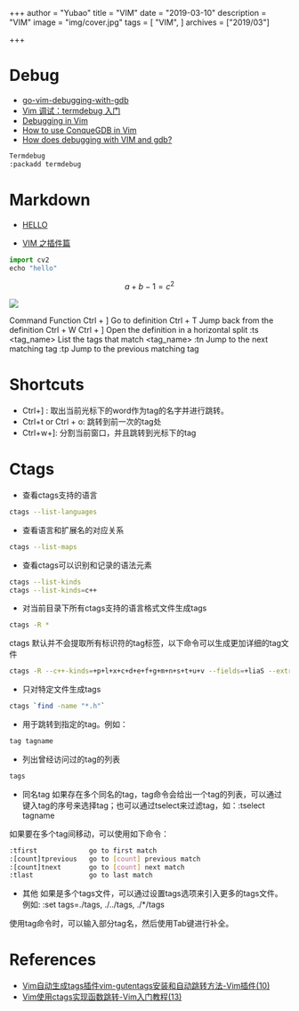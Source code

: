 +++
author = "Yubao"
title = "VIM"
date = "2019-03-10"
description = "VIM"
image = "img/cover.jpg"
tags = [
"VIM",
]
archives = ["2019/03"]

+++

# Debug

*   [go-vim-debugging-with-gdb](https://www.dannyadam.com/blog/2019/05/debugging-in-vim/)
*   [Vim 调试：termdebug 入门](https://www.codeleading.com/article/95143882155/)
*   [Debugging in Vim](https://www.dannyadam.com/blog/2019/05/debugging-in-vim/)
*   [How to use ConqueGDB in Vim](https://gist.github.com/RobinCPC/228eceed32dea10f32e2b3d41ad930c8)
*   [How does debugging with VIM and gdb?](https://medium.com/@948/how-does-debugging-with-vim-and-gdb-3ab5ed0dcd0f)


```sh
Termdebug
:packadd termdebug
```

# Markdown

*   [HELLO](Hello.cpp)

*   [VIM 之插件篇](http://wilson-blog.cn/post/2019/06/16/vim-apply.html)

```python
import cv2
echo "hello"
```

$$
a+b - 1= c^2
$$

![](https://image.vimjc.com/images/691e0c29gy1fnnj08ml3qg20k807x3zq.gif)

Command	Function
Ctrl + ]	Go to definition
Ctrl + T	Jump back from the definition
Ctrl + W Ctrl + ]	Open the definition in a horizontal split
:ts <tag_name>	List the tags that match <tag_name>
:tn	Jump to the next matching tag
:tp	Jump to the previous matching tag

# Shortcuts
- Ctrl+] : 取出当前光标下的word作为tag的名字并进行跳转。
- Ctrl+t or Ctrl + o: 跳转到前一次的tag处
- Ctrl+w+]: 分割当前窗口，并且跳转到光标下的tag

# Ctags

- 查看ctags支持的语言
```sh
ctags --list-languages
```
- 查看语言和扩展名的对应关系
```sh
ctags --list-maps
```
- 查看ctags可以识别和记录的语法元素
```sh
ctags --list-kinds
ctags --list-kinds=c++
```
- 对当前目录下所有ctags支持的语言格式文件生成tags
```sh
ctags -R *
```
ctags 默认并不会提取所有标识符的tag标签，以下命令可以生成更加详细的tag文件

```sh
ctags -R --c++-kinds=+p+l+x+c+d+e+f+g+m+n+s+t+u+v --fields=+liaS --extra=+q
```

- 只对特定文件生成tags
```sh
ctags `find -name "*.h"`
```
- 用于跳转到指定的tag。例如：
```sh
tag tagname
```
- 列出曾经访问过的tag的列表

```sh
tags
```
- 同名tag
如果存在多个同名的tag，tag命令会给出一个tag的列表，可以通过键入tag的序号来选择tag；也可以通过tselect来过滤tag，如：:tselect tagname

如果要在多个tag间移动，可以使用如下命令：
```sh
:tfirst             go to first match
:[count]tprevious   go to [count] previous match
:[count]tnext       go to [count] next match
:tlast              go to last match
```
- 其他
如果是多个tags文件，可以通过设置tags选项来引入更多的tags文件。例如: :set tags=./tags, ./../tags, ./*/tags

使用tag命令时，可以输入部分tag名，然后使用Tab键进行补全。

# References
- [ Vim自动生成tags插件vim-gutentags安装和自动跳转方法-Vim插件(10)](https://vimjc.com/vim-gutentags.html)
- [Vim使用ctags实现函数跳转-Vim入门教程(13)](https://vimjc.com/vim-ctag.html)
